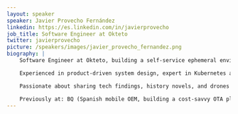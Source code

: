 ```yaml
---
layout: speaker
speaker: Javier Provecho Fernández
linkedin: https://es.linkedin.com/in/javierprovecho
job_title: Software Engineer at Okteto
twitter: javierprovecho
picture: /speakers/images/javier_provecho_fernandez.png
biography: |
    Software Engineer at Okteto, building a self-service ephemeral environment platform that empowers developers to unlock their innovation instead of setting up environments.

    Experienced in product-driven system design, expert in Kubernetes and Public Cloud Posture security. Occasionally sporting an aluminum hat – digital skepticism is key.

    Passionate about sharing tech findings, history novels, and drones (wannabe FPV pilot).

    Previously at: BQ (Spanish mobile OEM, building a cost-savvy OTA platform), Telefonica i+D/CDO (contributing to the 4th Platform), and 11Paths/Telefonica Tech (working on tech security B2B/B2C products).
---
```

